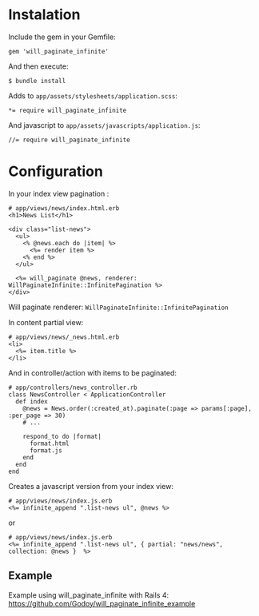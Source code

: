 # Instalation

Include the gem in your Gemfile:
```
gem 'will_paginate_infinite'
```
And then execute:
```
$ bundle install
```


Adds to `app/assets/stylesheets/application.scss`:
```
*= require will_paginate_infinite
```

And javascript to `app/assets/javascripts/application.js`:
```
//= require will_paginate_infinite
```


# Configuration
In your index view pagination :
```
# app/views/news/index.html.erb
<h1>News List</h1>

<div class="list-news">
  <ul>
    <% @news.each do |item| %>
      <%= render item %>
    <% end %>
  </ul>

  <%= will_paginate @news, renderer: WillPaginateInfinite::InfinitePagination %>
</div>
```
Will paginate renderer: `WillPaginateInfinite::InfinitePagination`


In content partial view:
```
# app/views/news/_news.html.erb
<li>
  <%= item.title %>
</li>
```

And in controller/action with items to be paginated:
```
# app/controllers/news_controller.rb
class NewsController < ApplicationController
  def index
    @news = News.order(:created_at).paginate(:page => params[:page], :per_page => 30)
    # ...

    respond_to do |format|
      format.html
      format.js
    end
  end
end
```

Creates a javascript version from your index view:
```
# app/views/news/index.js.erb
<%= infinite_append ".list-news ul", @news %>
```
or
```
# app/views/news/index.js.erb
<%= infinite_append ".list-news ul", { partial: "news/news", collection: @news }  %>
```

## Example
Example using will_paginate_infinite with Rails 4: https://github.com/Godoy/will_paginate_infinite_example
